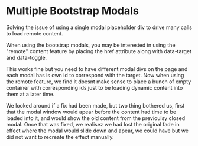 Multiple Bootstrap Modals
======================

Solving the issue of using a single modal placeholder div to drive many calls to load remote content.

When using the bootstrap modals, you may be interested in using the "remote" content feature by placing the href attribute along with data-target and data-toggle.

This works fine but you need to have different modal divs on the page and each modal has is own id to correspond with the target. Now when using the remote feature, we find it doesnt make sense to place a bunch of empty container with corresponding ids just to be loading dynamic content into them at a later time.

We looked around if a fix had been made, but two thing bothered us, first that the modal window would apear before the content had time to be loaded into it, and would show the old content from the previoulsy closed modal. Once that was fixed, we realisez we had lost the original fade in effect where the modal would slide down and apear, we could have but we did not want to recreate the effect manually.
